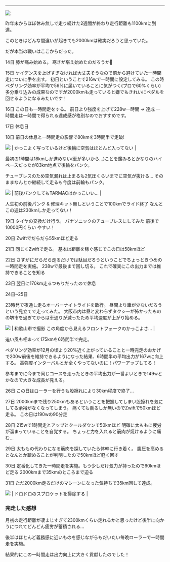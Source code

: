 
---
[![](/images/EFFECTS.jpg)](/images/EFFECTS.jpg)


昨年末からほぼ休み無しで走り続けた2週間が終わり走行距離も1100kmに到達。

このときはどんな間違いが起きても2000kmは確実だろうと思っていた。

だが本当の戦いはここからだった。


14日
膝が痛み始める。
寒さが堪え始めたのだろうか🤔


15日
ケイデンスを上げすぎなければ大丈夫そうなので前から避けていた一時間走についに手を出す。
初日ということで216wで一時間に設定してみる。
この時ペダリング効率が平均で56%に届いていることに気がつく(プロで60%くらい)
多分乗り込みの成果なのですが2000kmも走っていると嫌でもきれいにペダルを回せるようになるみたいです！

16日
この日も一時間走をする。
前日より強度を上げて228w一時間 -\> 達成
一時間走は一時間で得られる達成感が格別なのでおすすめです。


17日
休息日


18日
前日の休息と一時間走の影響で80kmを3時間半で走破!

[![](/images/IMG_20200118_083922.jpg)](/images/IMG_20200118_083922.jpg)
| かっこよく写っているけど後輪に空気はほとんど入ってない |


最初の1時間は18kmしか進めない(車が多いから...)ことを鑑みるとかなりのハイペースだったが83km地点で後輪をパンク。

チューブレスのため空気漏れは止まるも2気圧くらいまでに空気が抜ける...
そのままなんとか継続して走るも今度は前輪もパンク。

[![](/images/IMG_20200118_090027-EFFECTS-EFFECTS.jpg)](/images/IMG_20200118_090027-EFFECTS-EFFECTS.jpg)
| 前後パンクしてもTARMACはかっこいい... |


人生初の前後パンク & 修理キット無しということで100kmでライド終了
なんとこの週は230kmしか走ってない！


19日
タイヤの交換だけ行う。
パナソニックのチューブレスにしてみた
前後で10000円くらい
やすい！

20日
Zwiftでだらだら55kmほど走る

21日
同じくZwiftで走る。
基本は距離を稼ぐ感じでこの日は58kmほど

22日
さすがにだらだら走るだけでは駄目だろうということでちょっときつめの一時間走を実施。
238wで最後まで回し切る。
これで確実にこの出力までは維持できることを知る

23日
翌日に170km走るつもりだったので休息

24日~25日


23時発で夜通し走るオーバーナイトライドを敢行。
昼間より車が少ないだろうという見立てで走ってみた。
大阪市内は昼と変わらずタクシーが怖かったものの堺市を過ぎてからは車通りが減ったため平均速度が上がり始める。

[![](/images/EFFECTS.jpg)](/images/EFFECTS.jpg)
| 和歌山市で撮影
この角度から見えるフロントフォークのかっこよさ... |


追い風も相まって175kmを6時間半で完走。

ペダリング効率が12月の頃より20%近く上がっていることと一時完走のおかげで200w前後を維持できるようになった結果、6時間半の平均出力が167wに向上する。
高強度インターバルとか全くやってないのに！パワーアップしてる！

参考までに今まで同じコースを走ったときの平均出力が一番よいときで149wとかなので大きな成長が見える。

26日
この日はローラーを行うも股擦れにより30km程度で終了...


27日
2000kmまで残り250kmもあるということを把握してしまい股擦れを気にしてる余裕がなくなってしまう。
痛くても乗るしか無いのでZwiftで50kmほど走る。
この日は190wの90分走

28日
215wで1時間走とアップとクールダウンで50kmほど
明確に太ももに疲労が溜まっていることを自覚する。
ちょっと力を入れると筋肉が焼けるように痛む...

29日
太ももの代わりになる筋肉を探していたら体幹に行き着く。
腹圧を高めるとなんとか踏めることが判明したので50kmほど軽く回す

30日
定番化してきた一時間走を実施。もう少しだけ気力が持ったので60kmほど走る
2000kmまで35kmのところまで迫る

31日
ただ2000km走るだけのマシーンになった気持ちで35km回して達成。


[![](/images/IMG_20200113_170921.jpg)](/images/IMG_20200113_170921.jpg)
| ドロドロのスプロケットを掃除する |



### 完走した感想

月初の走行距離が凄まじすぎて2300kmくらい走れるかと思ったけど後半に向かうにつれてどんどん疲労が蓄積される...



後半はほとんど義務感に近いものを感じながらもだいたい毎晩ローラーで一時間走を実施。

結果的にこの一時間走は出力向上に大きく貢献したのでした！
